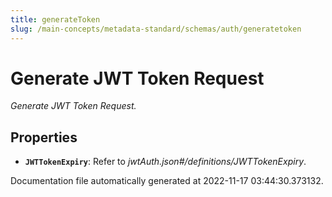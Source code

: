 ```yaml
---
title: generateToken
slug: /main-concepts/metadata-standard/schemas/auth/generatetoken
---
```


# Generate JWT Token Request

*Generate JWT Token Request.*

## Properties

- **`JWTTokenExpiry`**: Refer to *jwtAuth.json#/definitions/JWTTokenExpiry*.


Documentation file automatically generated at 2022-11-17 03:44:30.373132.
